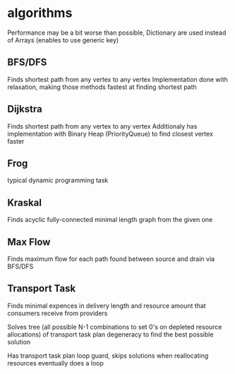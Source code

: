 # algorithms
Performance may be a bit worse than possible, Dictionary are used instead of Arrays (enables to use generic key)

## BFS/DFS
Finds shortest path from any vertex to any vertex
Implementation done with relaxation, making those methods fastest at finding shortest path

## Dijkstra
Finds shortest path from any vertex to any vertex
Additionaly has implementation with Binary Heap (PriorityQueue) to find closest vertex faster

## Frog
typical dynamic programming task

## Kraskal
Finds acyclic fully-connected minimal length graph from the given one

## Max Flow
Finds maximum flow for each path found between source and drain via BFS/DFS

## Transport Task
Finds minimal expences in delivery length and resource amount that consumers receive from providers

Solves tree (all possible N-1 combinations to set 0's on depleted resource allocations) of transport task plan degeneracy to find the best possible solution

Has transport task plan loop guard, skips solutions when reallocating resources eventually does a loop
